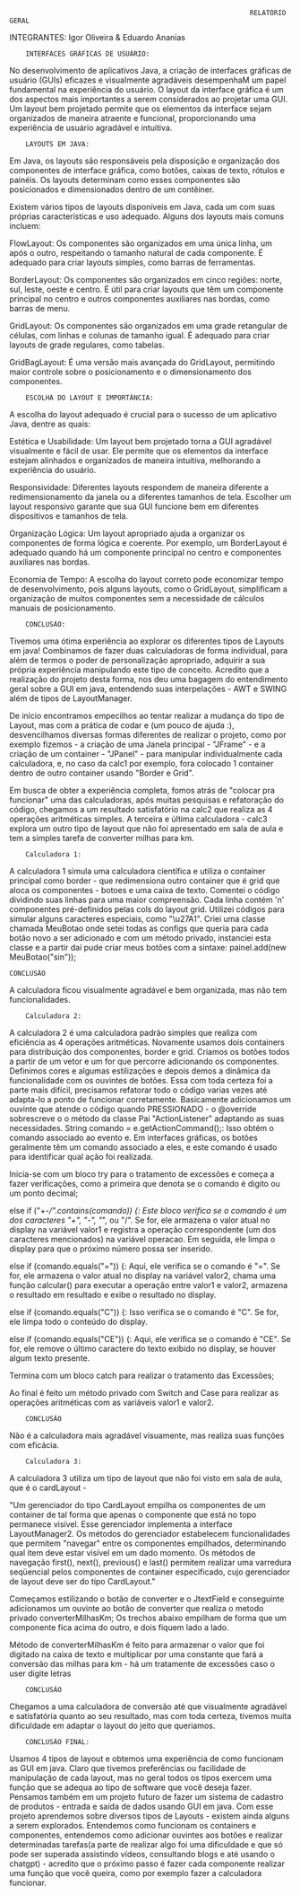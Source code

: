                                                                 RELATÓRIO GERAL

INTEGRANTES: Igor Oliveira & Eduardo Ananias

        INTERFACES GRÁFICAS DE USUÁRIO:
No desenvolvimento de aplicativos Java, a criação de interfaces gráficas de usuário (GUIs) eficazes e visualmente agradáveis desempenhaM um papel fundamental na experiência do usuário. O layout da interface gráfica é um dos aspectos mais importantes a serem considerados ao projetar uma GUI. Um layout bem projetado permite que os elementos da interface sejam organizados de maneira atraente e funcional, proporcionando uma experiência de usuário agradável e intuitiva.

        LAYOUTS EM JAVA:
Em Java, os layouts são responsáveis pela disposição e organização dos componentes de interface gráfica, como botões, caixas de texto, rótulos e painéis. Os layouts determinam como esses componentes são posicionados e dimensionados dentro de um contêiner.

Existem vários tipos de layouts disponíveis em Java, cada um com suas próprias características e uso adequado. Alguns dos layouts mais comuns incluem:

FlowLayout: Os componentes são organizados em uma única linha, um após o outro, respeitando o tamanho natural de cada componente. É adequado para criar layouts simples, como barras de ferramentas.

BorderLayout: Os componentes são organizados em cinco regiões: norte, sul, leste, oeste e centro. É útil para criar layouts que têm um componente principal no centro e outros componentes auxiliares nas bordas, como barras de menu.

GridLayout: Os componentes são organizados em uma grade retangular de células, com linhas e colunas de tamanho igual. É adequado para criar layouts de grade regulares, como tabelas.

GridBagLayout: É uma versão mais avançada do GridLayout, permitindo maior controle sobre o posicionamento e o dimensionamento dos componentes.

        ESCOLHA DO LAYOUT E IMPORTÂNCIA:
A escolha do layout adequado é crucial para o sucesso de um aplicativo Java, dentre as quais:

Estética e Usabilidade: Um layout bem projetado torna a GUI agradável visualmente e fácil de usar. Ele permite que os elementos da interface estejam alinhados e organizados de maneira intuitiva, melhorando a experiência do usuário.

Responsividade: Diferentes layouts respondem de maneira diferente a redimensionamento da janela ou a diferentes tamanhos de tela. Escolher um layout responsivo garante que sua GUI funcione bem em diferentes dispositivos e tamanhos de tela.

Organização Lógica: Um layout apropriado ajuda a organizar os componentes de forma lógica e coerente. Por exemplo, um BorderLayout é adequado quando há um componente principal no centro e componentes auxiliares nas bordas.

Economia de Tempo: A escolha do layout correto pode economizar tempo de desenvolvimento, pois alguns layouts, como o GridLayout, simplificam a organização de muitos componentes sem a necessidade de cálculos manuais de posicionamento.



        CONCLUSÃO:
Tivemos uma ótima experiência ao explorar os diferentes tipos de Layouts em java! Combinamos de fazer duas calculadoras de forma individual, para além de termos o poder de personalização apropriado, adquirir a sua própria experiência manipulando este tipo de conceito. Acredito que a realização do projeto desta forma, nos deu uma bagagem do entendimento geral sobre a GUI em java, entendendo suas interpelações - AWT e SWING além de tipos de LayoutManager.

De início encontramos empecilhos ao tentar realizar a mudança do tipo de Layout, mas com a prática de codar e (um pouco de ajuda :), desvencilhamos diversas formas diferentes de realizar o projeto, como por exemplo fizemos - a criação de uma Janela principal - "JFrame" - e a criação de um container - "JPanel" - para manipular individualmente cada calculadora, e, no caso da calc1 por exemplo, fora colocado 1 container dentro de outro container usando "Border e Grid".

Em busca de obter a experiência completa, fomos atrás de "colocar pra funcionar" uma das calculadoras, após muitas pesquisas e refatoração do código, chegamos a um resultado satisfatório na calc2 que realiza as 4 operações aritméticas simples.
A terceira e última calculadora - calc3 explora um outro tipo de layout que não foi apresentado em sala de aula e tem a simples tarefa de converter milhas para km.


        Calculadora 1:

A calculadora 1 simula uma calculadora científica e utiliza o container principal como border - que redimensiona outro container que é grid que aloca os componentes - botoes e uma caixa de texto.
Comentei o código dividindo suas linhas para uma maior compreensão. Cada linha contém 'n' componentes pré-definidos pelas cols do layout grid. Utilizei códigos para simular alguns caracteres especiais, como "\u27A1".
Criei uma classe chamada MeuBotao onde setei todas as configs que queria para cada botão novo a ser adicionado e com um método privado, instanciei esta classe e a partir daí pude criar meus botões com a sintaxe:    painel.add(new MeuBotao("sin"));

    CONCLUSÃO

A calculadora ficou visualmente agradável e bem organizada, mas não tem funcionalidades.



        Calculadora 2:

A calculadora 2 é uma calculadora padrão simples que realiza com eficiência as 4 operações aritméticas.
Novamente usamos dois containers para distribuição dos componentes, border e grid. Criamos os botões todos a partir de um vetor e um for que percorre adicionando os componentes.
Definimos cores e algumas estilizações e depois demos a dinâmica da funcionalidade com os ouvintes de botões.
Essa com toda certeza foi a parte mais difícil, precisamos refatorar todo o código varias vezes até adapta-lo a ponto de funcionar corretamente. Basicamente adicionamos um ouvinte que atende o código quando PRESSIONADO - o @override sobrescreve o o método da classe Pai "ActionListener" adaptando as suas necessidades. 
String comando = e.getActionCommand();: Isso obtém o comando associado ao evento e. Em interfaces gráficas, os botões geralmente têm um comando associado a eles, e este comando é usado para identificar qual ação foi realizada.

Inicia-se com um bloco try para o tratamento de excessões e começa a fazer verificações, como a primeira que denota se o comando é digito ou um ponto decimal;

else if ("+-*/".contains(comando)) {: Este bloco verifica se o comando é um dos caracteres "+", "-", "*", ou "/". Se for, ele armazena o valor atual no display na variável valor1 e registra a operação correspondente (um dos caracteres mencionados) na variável operacao. Em seguida, ele limpa o display para que o próximo número possa ser inserido.

else if (comando.equals("=")) {: Aqui, ele verifica se o comando é "=". Se for, ele armazena o valor atual no display na variável valor2, chama uma função calcular() para executar a operação entre valor1 e valor2, armazena o resultado em resultado e exibe o resultado no display.

else if (comando.equals("C")) {: Isso verifica se o comando é "C". Se for, ele limpa todo o conteúdo do display.

else if (comando.equals("CE")) {: Aqui, ele verifica se o comando é "CE". Se for, ele remove o último caractere do texto exibido no display, se houver algum texto presente.

Termina com um bloco catch para realizar o tratamento das Excessões;

Ao final é feito um método privado com Switch and Case para realizar as operações aritméticas com as variáveis valor1 e valor2.

        CONCLUSÃO

Não é a calculadora mais agradável visuamente, mas realiza suas funções com eficácia.



        Calculadora 3:

A calculadora 3 utiliza um tipo de layout que não foi visto em sala de aula, que é o cardLayout -

 "Um gerenciador do tipo CardLayout empilha os componentes de um container de tal forma que apenas o componente que está no topo permanece visível. Esse gerenciador implementa a interface LayoutManager2.
Os métodos do gerenciador estabelecem funcionalidades que permitem "navegar" entre os componentes empilhados, determinando qual item deve estar visível em um dado momento. Os métodos de navegação first(), next(), previous() e last() permitem realizar uma varredura seqüencial pelos componentes de container especificado, cujo gerenciador de layout deve ser do tipo CardLayout."

Começamos estilizando o botão de converter e o JtextField e conseguinte adicionamos um ouvinte ao botão de converter que realiza o metodo privado converterMilhasKm; 
Os trechos abaixo empilham de forma que um componente fica acima do outro, e dois fiquem lado a lado.

Método de converterMilhasKm é feito para armazenar o valor que foi digitado na caixa de texto e multiplicar por uma constante que fará a conversão das milhas para km - há um tratamente de excessões caso o user digite letras



        CONCLUSÃO 

Chegamos a uma calculadora de conversão até que visualmente agradável e satisfatória quanto ao seu resultado, mas com toda certeza, tivemos muita dificuldade em adaptar o layout do jeito que queriamos.









        CONCLUSÃO FINAL:

Usamos 4 tipos de layout e obtemos uma experiência de como funcionam as GUI em java. Claro que tivemos preferências ou facilidade de manipulação de cada layout, mas no geral todos os tipos exercem uma função que se adequa ao tipo de software que você deseja fazer.
Pensamos também em um projeto futuro de fazer um sistema de cadastro de produtos - entrada e saída de dados usando GUI em java.
Com esse projeto aprendemos sobre diversos tipos de Layouts - existem ainda alguns a serem explorados. Entendemos como funcionam os containers e componentes, entendemos como adicionar ouvintes aos botões e realizar determinadas tarefas(a parte de realizar algo foi uma dificuldade e que só pode ser superada assistindo vídeos, consultando blogs e até usando o chatgpt) - acredito que o próximo passo é fazer cada componente realizar uma função que você queira, como por exemplo fazer a calculadora funcionar.
